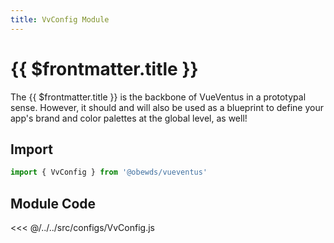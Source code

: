 ```yaml
---
title: VvConfig Module
---
```


<script setup>
    import DocsPackageVersion from '../../../src/views/compos/DocsPackageVersion.vue'
</script>







# {{ $frontmatter.title }}

The {{ $frontmatter.title }} is the backbone of VueVentus in a prototypal sense. However, it should and will also be used as a blueprint to define your app's brand and color palettes at the global level, as well!






## Import

```javascript
import { VvConfig } from '@obewds/vueventus'
```






## Module Code

<<< @/../../src/configs/VvConfig.js






<DocsPackageVersion/>

